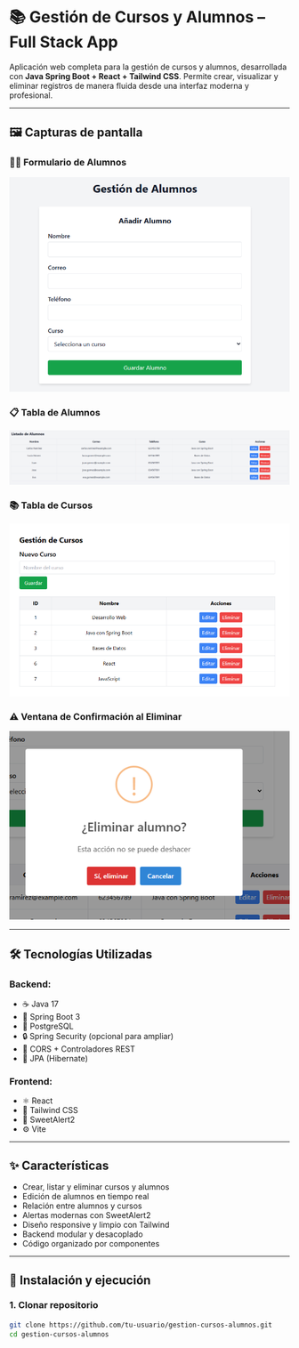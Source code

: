 # 📚 Gestión de Cursos y Alumnos – Full Stack App

Aplicación web completa para la gestión de cursos y alumnos, desarrollada con **Java Spring Boot + React + Tailwind CSS**. Permite crear, visualizar y eliminar registros de manera fluida desde una interfaz moderna y profesional.

---

## 🖼️ Capturas de pantalla

### 🧍‍♂️ Formulario de Alumnos
![Formulario Alumnos](./assets/crear_usuarios.png)

### 📋 Tabla de Alumnos
![Tabla Alumnos](./assets/lista_alumnos.png)

### 📚 Tabla de Cursos
![Tabla Cursos](./assets/crear_curso.png)

### ⚠️ Ventana de Confirmación al Eliminar
![Eliminar Alumno](./assets/accion_eliminar.png)

---

## 🛠️ Tecnologías Utilizadas

### Backend:
- ☕ Java 17
- 🌱 Spring Boot 3
- 🐘 PostgreSQL
- 🔒 Spring Security (opcional para ampliar)
- 🔄 CORS + Controladores REST
- 🧪 JPA (Hibernate)

### Frontend:
- ⚛️ React
- 💨 Tailwind CSS
- 🍬 SweetAlert2
- ⚙️ Vite

---

## ✨ Características

- Crear, listar y eliminar cursos y alumnos
- Edición de alumnos en tiempo real
- Relación entre alumnos y cursos
- Alertas modernas con SweetAlert2
- Diseño responsive y limpio con Tailwind
- Backend modular y desacoplado
- Código organizado por componentes

---

## 🚀 Instalación y ejecución

### 1. Clonar repositorio

```bash
git clone https://github.com/tu-usuario/gestion-cursos-alumnos.git
cd gestion-cursos-alumnos
